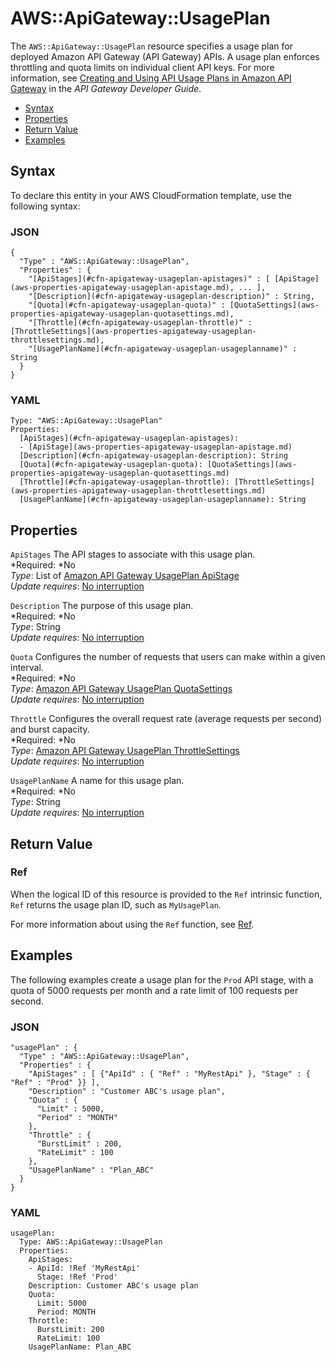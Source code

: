 # AWS::ApiGateway::UsagePlan<a name="aws-resource-apigateway-usageplan"></a>

The `AWS::ApiGateway::UsagePlan` resource specifies a usage plan for deployed Amazon API Gateway \(API Gateway\) APIs\. A usage plan enforces throttling and quota limits on individual client API keys\. For more information, see [Creating and Using API Usage Plans in Amazon API Gateway](http://docs.aws.amazon.com/apigateway/latest/developerguide/api-gateway-api-usage-plans.html) in the *API Gateway Developer Guide*\.


+ [Syntax](#aws-resource-apigateway-usageplan-syntax)
+ [Properties](#aws-resource-apigateway-usageplan-properties)
+ [Return Value](#aws-resource-apigateway-usageplan-returnvalues)
+ [Examples](#aws-resource-apigateway-usageplan-examples)

## Syntax<a name="aws-resource-apigateway-usageplan-syntax"></a>

To declare this entity in your AWS CloudFormation template, use the following syntax:

### JSON<a name="aws-resource-apigateway-usageplan-syntax.json"></a>

```
{
  "Type" : "AWS::ApiGateway::UsagePlan",
  "Properties" : {
    "[ApiStages](#cfn-apigateway-usageplan-apistages)" : [ [ApiStage](aws-properties-apigateway-usageplan-apistage.md), ... ],
    "[Description](#cfn-apigateway-usageplan-description)" : String,
    "[Quota](#cfn-apigateway-usageplan-quota)" : [QuotaSettings](aws-properties-apigateway-usageplan-quotasettings.md),
    "[Throttle](#cfn-apigateway-usageplan-throttle)" : [ThrottleSettings](aws-properties-apigateway-usageplan-throttlesettings.md),
    "[UsagePlanName](#cfn-apigateway-usageplan-usageplanname)" : String
  }
}
```

### YAML<a name="aws-resource-apigateway-usageplan-syntax.yaml"></a>

```
Type: "AWS::ApiGateway::UsagePlan"
Properties:
  [ApiStages](#cfn-apigateway-usageplan-apistages): 
  - [ApiStage](aws-properties-apigateway-usageplan-apistage.md)
  [Description](#cfn-apigateway-usageplan-description): String
  [Quota](#cfn-apigateway-usageplan-quota): [QuotaSettings](aws-properties-apigateway-usageplan-quotasettings.md)
  [Throttle](#cfn-apigateway-usageplan-throttle): [ThrottleSettings](aws-properties-apigateway-usageplan-throttlesettings.md)
  [UsagePlanName](#cfn-apigateway-usageplan-usageplanname): String
```

## Properties<a name="aws-resource-apigateway-usageplan-properties"></a>

`ApiStages`  <a name="cfn-apigateway-usageplan-apistages"></a>
The API stages to associate with this usage plan\.  
*Required: *No  
*Type*: List of [Amazon API Gateway UsagePlan ApiStage](aws-properties-apigateway-usageplan-apistage.md)  
*Update requires*: [No interruption](using-cfn-updating-stacks-update-behaviors.md#update-no-interrupt)

`Description`  <a name="cfn-apigateway-usageplan-description"></a>
The purpose of this usage plan\.  
*Required: *No  
*Type*: String  
*Update requires*: [No interruption](using-cfn-updating-stacks-update-behaviors.md#update-no-interrupt)

`Quota`  <a name="cfn-apigateway-usageplan-quota"></a>
Configures the number of requests that users can make within a given interval\.  
*Required: *No  
*Type*: [Amazon API Gateway UsagePlan QuotaSettings](aws-properties-apigateway-usageplan-quotasettings.md)  
*Update requires*: [No interruption](using-cfn-updating-stacks-update-behaviors.md#update-no-interrupt)

`Throttle`  <a name="cfn-apigateway-usageplan-throttle"></a>
Configures the overall request rate \(average requests per second\) and burst capacity\.  
*Required: *No  
*Type*: [Amazon API Gateway UsagePlan ThrottleSettings](aws-properties-apigateway-usageplan-throttlesettings.md)  
*Update requires*: [No interruption](using-cfn-updating-stacks-update-behaviors.md#update-no-interrupt)

`UsagePlanName`  <a name="cfn-apigateway-usageplan-usageplanname"></a>
A name for this usage plan\.  
*Required: *No  
*Type*: String  
*Update requires*: [No interruption](using-cfn-updating-stacks-update-behaviors.md#update-no-interrupt)

## Return Value<a name="aws-resource-apigateway-usageplan-returnvalues"></a>

### Ref<a name="w3ab2c21c10c84c11b2"></a>

When the logical ID of this resource is provided to the `Ref` intrinsic function, `Ref` returns the usage plan ID, such as `MyUsagePlan`\.

For more information about using the `Ref` function, see [Ref](intrinsic-function-reference-ref.md)\.

## Examples<a name="aws-resource-apigateway-usageplan-examples"></a>

The following examples create a usage plan for the `Prod` API stage, with a quota of 5000 requests per month and a rate limit of 100 requests per second\.

### JSON<a name="aws-resource-apigateway-usageplan-example.json"></a>

```
"usagePlan" : {
  "Type" : "AWS::ApiGateway::UsagePlan",
  "Properties" : {
    "ApiStages" : [ {"ApiId" : { "Ref" : "MyRestApi" }, "Stage" : { "Ref" : "Prod" }} ],
    "Description" : "Customer ABC's usage plan",
    "Quota" : {
      "Limit" : 5000,
      "Period" : "MONTH"
    },
    "Throttle" : {
      "BurstLimit" : 200,
      "RateLimit" : 100
    },
    "UsagePlanName" : "Plan_ABC"
  }
}
```

### YAML<a name="aws-resource-apigateway-usageplan-example.yaml"></a>

```
usagePlan:
  Type: AWS::ApiGateway::UsagePlan
  Properties:
    ApiStages:
    - ApiId: !Ref 'MyRestApi'
      Stage: !Ref 'Prod'
    Description: Customer ABC's usage plan
    Quota:
      Limit: 5000
      Period: MONTH
    Throttle:
      BurstLimit: 200
      RateLimit: 100
    UsagePlanName: Plan_ABC
```